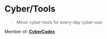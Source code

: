 # Cyber/Tools

> Minor cyber-tools for every-day cyber-use

Member of: [**CyberCodex**](https://www.npmjs.com/package/cyber-codex)